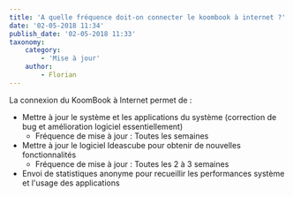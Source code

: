 ```yaml
---
title: 'A quelle fréquence doit-on connecter le koombook à internet ?'
date: '02-05-2018 11:34'
publish_date: '02-05-2018 11:33'
taxonomy:
    category:
        - 'Mise à jour'
    author:
        - Florian
---
```


La connexion du KoomBook à Internet permet de :

* Mettre à jour le système et les applications du système (correction de bug et amélioration logiciel essentiellement)
   - Fréquence de mise à jour : Toutes les semaines
* Mettre à jour le logiciel Ideascube pour obtenir de nouvelles fonctionnalités
   - Fréquence de mise à jour : Toutes les 2 à 3 semaines
* Envoi de statistiques anonyme pour recueillir les performances système et l'usage des applications